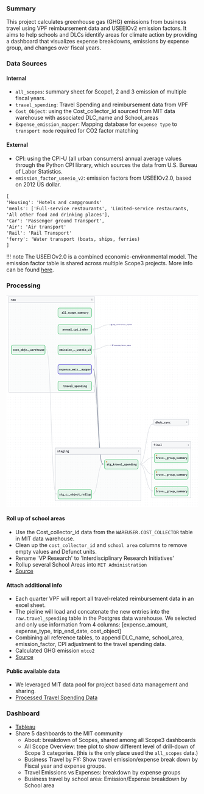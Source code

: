 
### Summary
This project calculates greenhouse gas (GHG) emissions from business travel using VPF reimbursement data and USEEIOv2 emission factors. It aims to help schools and DLCs identify areas for climate action by providing a dashboard that visualizes expense breakdowns, emissions by expense group, and changes over fiscal years.


### Data Sources

#### Internal
* `all_scopes`: summary sheet for Scope1, 2 and 3 emission of multiple fiscal years.
* `travel_spending`: Travel Spending and reimbursement data from VPF
* `Cost_Object`: using the Cost_collector_id sourced from MIT data warehouse with associated DLC\_name and School\_areas
* `Expense_emission_mapper`: Mapping database for `expense type` to `transport mode` required for CO2 factor matching

#### External
* CPI: using the CPI-U (all urban consumers) annual average values through the Python CPI library, which sources the data from U.S. Bureau of Labor Statistics. 
* `emission_factor_useeio_v2`: emission factors from USEEIOv2.0, based on 2012 US dollar. 

```
[
'Housing': 'Hotels and campgrounds'
'meals': ['Full-service restaurants', 'Limited-service restaurants, 'All other food and drinking places'],
'Car': 'Passenger ground Transport',
'Air': 'Air transport'
'Rail': 'Rail Transport'
'ferry': 'Water transport (boats, ships, ferries)
]
```

!!! note
	The USEEIOv2.0 is a combined economic-environmental model. The emission factor table is shared across multiple Scope3 projects. More info can be found [here](https://www.epa.gov/land-research/us-environmentally-extended-input-output-useeio-technical-content). 

### Processing
![business_travel](../assets/images/business_travel_flow.png#shadow)

#### Roll up of school areas
* Use the Cost\_collector\_id data from the `WAREUSER.COST_COLLECTOR` table in MIT data warehouse.
* Clean up the `cost_collector_id` and `school area` columns to remove empty values and Defunct units.
* Rename 'VP Research' to 'Interdisciplinary Research Initiatives'
* Rollup several School Areas into `MIT Administration`
* [Source](https://mit-sustainability.github.io/basin/#!/model/model.mitos.stg_cost_object_rollup#code)


#### Attach additional info
* Each quarter VPF will report all travel-related reimbursement data in an excel sheet.
* The pieline will load and concatenate the new entries into the `raw.travel_spending` table in the Postgres data warehouse. We selected and only use information from 4 columns: [expense\_amount, expense\_type, trip\_end\_date, cost\_object]
* Combining all reference tables, to append DLC\_name, school\_area, emission\_factor, CPI adjustment to the travel spending data.
* Calculated GHG emission `mtco2`
* [Source](https://mit-sustainability.github.io/basin/#!/model/model.mitos.stg_travel_spending#code)

#### Public available data
* We leveraged MIT data pool for project based data management and sharing.
* [Processed Travel Spending Data](https://data.mit.edu/datahub/download/file/5BEBE86F9BDEDE3AC0507356CAD717D966DCC4CEB4F91B716CFF8D527EDC65B2)

### Dashboard 
* [Tableau](https://tableau.mit.edu/views/Scope3BusinessTravelpublic-Postgres/About)
* Share 5 dashboards to the MIT community
	- About: breakdown of Scopes, shared among all Scope3 dashboards
	- All Scope Overview: tree plot to show different level of drill-down of Scope 3 categories. (this is the only place used the `all_scopes` data.)
	- Business Travel by FY: Show travel emission/expense break down by Fiscal year and expense groups.
	- Travel Emissions vs Expenses: breakdown by expense groups
	- Business travel by school area: Emission/Expense breakdown by School area
